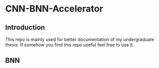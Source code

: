 # CNN-BNN-Accelerator

## Introduction

This repo is mainly used for better documentation of my undergraduate thesis. If somehow you find this repo useful feel free to use it.

## BNN
